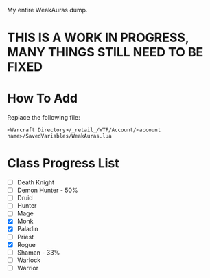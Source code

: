 My entire WeakAuras dump.

# THIS IS A WORK IN PROGRESS, MANY THINGS STILL NEED TO BE FIXED

# How To Add
Replace the following file:
```
<Warcraft Directory>/_retail_/WTF/Account/<account name>/SavedVariables/WeakAuras.lua
```

# Class Progress List
- [ ] Death Knight
- [ ] Demon Hunter - 50%
- [ ] Druid
- [ ] Hunter
- [ ] Mage
- [X] Monk
- [X] Paladin
- [ ] Priest
- [X] Rogue
- [ ] Shaman - 33%
- [ ] Warlock
- [ ] Warrior